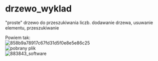 # drzewo_wyklad
"proste" drzewo do przeszukiwania liczb. dodawanie drzewa, usuwanie elementu, przeszukiwanie

Powiem tak:
<br />
![858b9a78917c67fd31d5f0e8e5e86c25](https://user-images.githubusercontent.com/115046087/206911476-fafb8f82-f452-4c65-bf1d-b17aff351a5a.jpg)
<br />
![pobrany plik](https://user-images.githubusercontent.com/115046087/206911543-41a63a49-4bf0-428b-9cba-6e5c4eb8c24c.jpg)
<br />
![883843_software](https://user-images.githubusercontent.com/115046087/206911677-a03572e8-78c5-453d-b9ea-173375af60c8.jpg)
